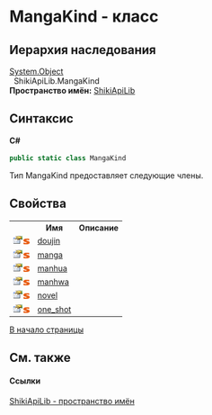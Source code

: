 # MangaKind - класс
 


## Иерархия наследования
<a href="http://msdn2.microsoft.com/ru-ru/library/e5kfa45b" target="_blank">System.Object</a><br />&nbsp;&nbsp;ShikiApiLib.MangaKind<br />
**Пространство имён:**&nbsp;<a href="N_ShikiApiLib.md">ShikiApiLib</a><br />

## Синтаксис

**C#**<br />
``` C#
public static class MangaKind
```

Тип MangaKind предоставляет следующие члены.


## Свойства
<table><tr><th></th><th>Имя</th><th>Описание</th></tr><tr><td><img src="media/pubproperty.gif" /><img src="media/static.gif" /></td><td><a href="P_ShikiApiLib_MangaKind_doujin.md">doujin</a></td><td /></tr><tr><td><img src="media/pubproperty.gif" /><img src="media/static.gif" /></td><td><a href="P_ShikiApiLib_MangaKind_manga">manga</a></td><td /></tr><tr><td><img src="media/pubproperty.gif" /><img src="media/static.gif" /></td><td><a href="P_ShikiApiLib_MangaKind_manhua">manhua</a></td><td /></tr><tr><td><img src="media/pubproperty.gif" /><img src="media/static.gif" /></td><td><a href="P_ShikiApiLib_MangaKind_manhwa">manhwa</a></td><td /></tr><tr><td><img src="media/pubproperty.gif" /><img src="media/static.gif" /></td><td><a href="P_ShikiApiLib_MangaKind_novel.md">novel</a></td><td /></tr><tr><td><img src="media/pubproperty.gif" /><img src="media/static.gif" /></td><td><a href="P_ShikiApiLib_MangaKind_one_shot.md">one_shot</a></td><td /></tr></table>
<a href="#mangakind---класс">В начало страницы</a>

## См. также


#### Ссылки
<a href="N_ShikiApiLib.md">ShikiApiLib - пространство имён</a><br />